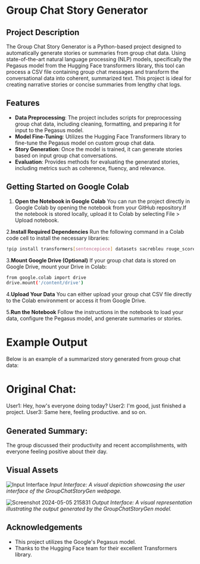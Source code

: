 # Group Chat Story Generator


## Project Description
The Group Chat Story Generator is a Python-based project designed to automatically generate stories or summaries from group chat data. Using state-of-the-art natural language processing (NLP) models, specifically the Pegasus model from the Hugging Face transformers library, this tool can process a CSV file containing group chat messages and transform the conversational data into coherent, summarized text. This project is ideal for creating narrative stories or concise summaries from lengthy chat logs.

## Features
- **Data Preprocessing**: The project includes scripts for preprocessing group chat data, including cleaning, formatting, and preparing it for input to the Pegasus model.
- **Model Fine-Tuning**: Utilizes the Hugging Face Transformers library to fine-tune the Pegasus model on custom group chat data.
- **Story Generation**: Once the model is trained, it can generate stories based on input group chat conversations.
- **Evaluation**: Provides methods for evaluating the generated stories, including metrics such as coherence, fluency, and relevance.

## Getting Started on Google Colab 
  1. **Open the Notebook in Google Colab**
     You can run the project directly in Google Colab by opening the notebook from your GitHub repository.If the notebook is stored locally, upload it to Colab by selecting File > Upload notebook.
  
  2.**Install Required Dependencies**
    Run the following command in a Colab code cell to install the necessary libraries:
   ```bash
  !pip install transformers[sentencepiece] datasets sacrebleu rouge_score py7zr -q
  ```
  3.**Mount Google Drive (Optional)**
    If your group chat data is stored on Google Drive, mount your Drive in Colab:
  ```bash
  from google.colab import drive
  drive.mount('/content/drive')
  ```
  4.**Upload Your Data**
    You can either upload your group chat CSV file directly to the Colab environment or access     it from Google Drive.
  
  5.**Run the Notebook**
  Follow the instructions in the notebook to load your data, configure the Pegasus model, and     generate summaries or stories.

# Example Output
Below is an example of a summarized story generated from group chat data:
# Original Chat:
User1: Hey, how's everyone doing today?
User2: I'm good, just finished a project.
User3: Same here, feeling productive.
and so on.

## Generated Summary:
The group discussed their productivity and recent accomplishments, with everyone feeling positive about their day.


## Visual Assets
![Input Interface](https://github.com/Aakash2003jain/GroupChatStoryGeneration/assets/102961260/b5b9eb7c-5eed-43f5-83ff-45101bf8ad2c)
*Input Interface: A visual depiction showcasing the user interface of the GroupChatStoryGen webpage.*

![Screenshot 2024-05-05 215831](https://github.com/Aakash2003jain/GroupChatStoryGeneration/assets/102961260/dbadaa15-441b-4a60-b458-42b98be3a60f)
*Output Interface: A visual representation illustrating the output generated by the GroupChatStoryGen model.*


## Acknowledgements
- This project utilizes the Google's Pegasus model.
- Thanks to the Hugging Face team for their excellent Transformers library.



